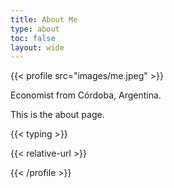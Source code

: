 ```yaml
---
title: About Me
type: about
toc: false
layout: wide
---
```


{{< profile src="images/me.jpeg" >}}

Economist from Córdoba, Argentina.

This is the about page.

{{< typing >}}

{{< relative-url >}}


{{< /profile >}}

